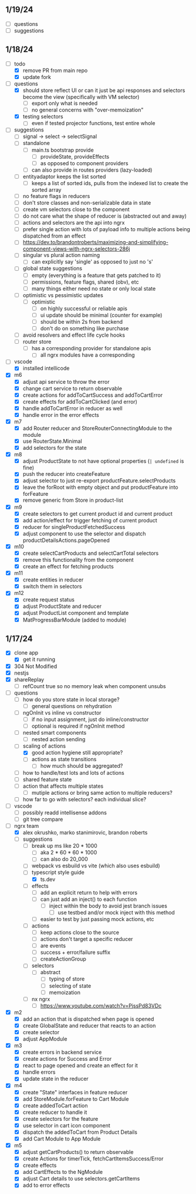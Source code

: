 ## 1/19/24

- [ ] questions
- [ ] suggestions

## 1/18/24

- [ ] todo
  - [x] remove PR from main repo
  - [x] update fork
- [ ] questions
  - [x] should store reflect UI or can it just be api responses and selectors become the view (specifically with VM selector)
    - [ ] export only what is needed
    - [ ] no general concerns with "over-memoization"
  - [x] testing selectors
    - [ ] even if tested projector functions, test entire whole
- [ ] suggestions
  - [ ] signal -> select -> selectSignal
  - [ ] standalone
    - [ ] main.ts bootstrap provide
      - [ ] provideState, provideEffects
      - [ ] as opposed to component providers
    - [ ] can also provide in routes providers (lazy-loaded)
  - [ ] entityadaptor keeps the list sorted
    - [ ] keeps a list of sorted ids, pulls from the indexed list to create the sorted array
  - [ ] no feature flags in reducers
  - [ ] don't store classes and non-serializable data in state
  - [ ] create vm selectors close to the component
  - [ ] do not care what the shape of reducer is (abstracted out and away)
  - [ ] actions and selectors are the api into ngrx
  - [ ] prefer single action with lots of payload info to multiple actions being dispatched from an effect
  - [ ] https://dev.to/brandontroberts/maximizing-and-simplifying-component-views-with-ngrx-selectors-286j
  - [ ] singular vs plural action naming
    - [ ] can explicitly say 'single' as opposed to just no 's'
  - [ ] global state suggestions
    - [ ] empty (everything is a feature that gets patched to it)
    - [ ] permissions, feature flags, shared (obv), etc
    - [ ] many things either need no state or only local state
  - [ ] optimistic vs pessimistic updates
    - [ ] optimistic
      - [ ] on highly successful or reliable apis
      - [ ] ui update should be minimal (counter for example)
      - [ ] should be within 2s from backend
      - [ ] don't do on something like purchase
  - [ ] avoid resolvers and effect life cycle hooks
  - [ ] router store
    - [ ] has a corresponding provider for standalone apis
      - [ ] all ngrx modules have a corresponding
- [ ] vscode
  - [x] installed intellicode
- [x] m6
  - [x] adjust api service to throw the error
  - [x] change cart service to return observable
  - [x] create actions for addToCartSuccess and addToCartError
  - [x] create effects for addToCartClicked (and error)
  - [x] handle addToCartError in reducer as well
  - [x] handle error in the error effects
- [x] m7
  - [x] add Router reducer and StoreRouterConnectingModule to the module
  - [x] use RouterState.Minimal
  - [x] add selectors for the state
- [x] m8
  - [x] adjust ProductState to not have optional properties (`| undefined` is fine)
  - [x] push the reducer into createFeature
  - [x] adjust selector to just re-export productFeature.selectProducts
  - [x] leave the forRoot with empty object and put productFeature into forFeature
  - [x] remove generic from Store in product-list
- [x] m9
  - [x] create selectors to get current product id and current product
  - [x] add action/effect for trigger fetching of current product
  - [x] reducer for singleProductFetchedSuccess
  - [x] adjust component to use the selector and dispatch productDetailsActions.pageOpened
- [x] m10
  - [x] create selectCartProducts and selectCartTotal selectors
  - [x] remove this functionality from the component
  - [x] create an effect for fetching products
- [x] m11
  - [x] create entities in reducer
  - [x] switch them in selectors
- [x] m12
  - [x] create request status
  - [x] adjust ProductState and reducer
  - [x] adjust ProductList component and template
  - [x] MatProgressBarModule (added to module)

## 1/17/24

- [x] clone app
  - [x] get it running
- [x] 304 Not Modified
- [x] nestjs
- [x] shareReplay
  - [ ] refCount true so no memory leak when component unsubs
- [ ] questions
  - [ ] how do you store state in local storage?
    - [ ] general questions on rehydration
  - [ ] ngOnInit vs inline vs constructor
    - [ ] if no input assignment, just do inline/constructor
    - [ ] optional is required if ngOnInit method
  - [ ] nested smart components
    - [ ] nested action sending
  - [ ] scaling of actions
    - [x] good action hygiene still appropriate?
    - [ ] actions as state transitions
      - [ ] how much should be aggregated?
  - [ ] how to handle/test lots and lots of actions
  - [ ] shared feature state
  - [ ] action that affects multiple states
    - [ ] mutiple actions or bring same action to multiple reducers?
  - [ ] how far to go with selectors? each individual slice?
- [ ] vscode
  - [ ] possibly readd intellisense addons
  - [ ] git tree compare
- [ ] ngrx team
  - [x] alex okrushko, marko stanimirovic, brandon roberts
  - [ ] suggestions
    - [ ] break up ms like 20 \* 1000
      - [ ] aka 2 \* 60 \* 60 \* 1000
      - [ ] can also do 20_000
    - [ ] webpack vs esbuild vs vite (which also uses esbuild)
    - [ ] typescript style guide
      - [x] ts.dev
    - [ ] effects
      - [ ] add an explicit return to help with errors
      - [ ] can just add an inject() to each function
        - [ ] inject within the body to avoid jest branch issues
          - [ ] use testbed and/or mock inject with this method
      - [ ] easier to test by just passing mock actions, etc
    - [ ] actions
      - [ ] keep actions close to the source
      - [ ] actions don't target a specific reducer
      - [ ] are events
      - [ ] success + error/failure suffix
      - [ ] createActionGroup
    - [ ] selectors
      - [ ] abstract
        - [ ] typing of store
        - [ ] selecting of state
        - [ ] memoization
    - [ ] nx ngrx
      - [ ] https://www.youtube.com/watch?v=PjssPd83VDc
- [x] m2
  - [x] add an action that is dispatched when page is opened
  - [x] create GlobalState and reducer that reacts to an action
  - [x] create selector
  - [x] adjust AppModule
- [x] m3
  - [x] create errors in backend service
  - [x] create actions for Success and Error
  - [x] react to page opened and create an effect for it
  - [x] handle errors
  - [x] update state in the reducer
- [x] m4
  - [x] create "State" interfaces in feature reducer
  - [x] add StoreModule.forFeature to Cart Module
  - [x] create addedToCart action
  - [x] create reducer to handle it
  - [x] create selectors for the feature
  - [x] use selector in cart icon component
  - [x] dispatch the addedToCart from Product Details
  - [x] add Cart Module to App Module
- [x] m5
  - [x] adjust getCartProducts() to return observable
  - [x] create Actions for timerTick, fetchCartItemsSuccess/Error
  - [x] create effects
  - [x] add CartEffects to the NgModule
  - [x] adjust Cart details to use selectors.getCartItems
  - [x] add to error effects
